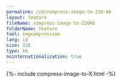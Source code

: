 ```yaml
---
permalink: /id/compress-image-to-220-kb
layout: feature
fileName: compress-image-to-220kb
folderName: feature
tool: imgcompression
lang: id
size: 220
type: kb
nointernationalization: true
---
```

{%- include compress-image-to-X.html -%}       
